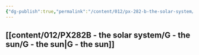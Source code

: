 ```yaml
---
{"dg-publish":true,"permalink":"/content/012/px-282-b-the-solar-system/px-282-b-0-solar-system/","created":"2024-11-27T22:55:07.214+00:00","updated":"2024-12-03T10:11:47.791+00:00"}
---
```


## [[content/012/PX282B - the solar system/G - the sun/G - the sun\|G - the sun]]
